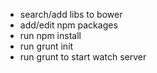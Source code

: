 - search/add libs to bower 
- add/edit npm packages
- run npm install
- run grunt init
- run grunt to start watch server